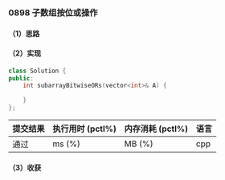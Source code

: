 ### 0898 子数组按位或操作

#### （1）思路

#### （2）实现

```cpp
class Solution {
public:
    int subarrayBitwiseORs(vector<int>& A) {

    }
};
```

| 提交结果 | 执行用时 (pctl%) | 内存消耗 (pctl%) | 语言 |
|:---------|:-----------------|:-----------------|:-----|
| 通过     |  ms (%)   |  MB (%)  | cpp  |

#### （3）收获
